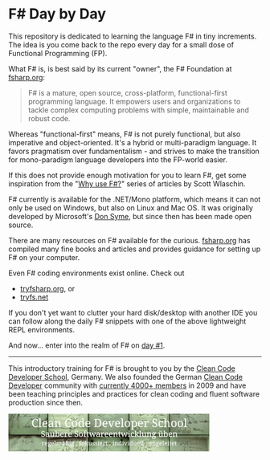 # F# Day by Day
This repository is dedicated to learning the language F# in tiny increments. The idea is you come back to the repo every day for a small dose of Functional Programming (FP).

What F# is, is best said by its current "owner", the F# Foundation at [fsharp.org](http://fsharp.org):

> F# is a mature, open source, cross-platform, functional-first programming language. It empowers users and organizations to tackle complex computing problems with simple, maintainable and robust code.

Whereas "functional-first" means, F# is not purely functional, but also imperative and object-oriented. It's a hybrid or multi-paradigm language. It favors pragmatism over fundamentalism - and strives to make the transition for mono-paradigm language developers into the FP-world easier.

If this does not provide enough motivation for you to learn F#, get some inspiration from the "[Why use F#?](http://fsharpforfunandprofit.com/series/why-use-fsharp.html)" series of articles by Scott Wlaschin.

F# currently is available for the .NET/Mono platform, which means it can not only be used on Windows, but also on Linux and Mac OS. It was originally developed by Microsoft's [Don Syme](http://en.wikipedia.org/wiki/Don_Syme), but since then has been made open source.

There are many resources on F# available for the curious. [fsharp.org](http://fsharp.org) has compiled many fine books and articles and provides guidance for setting up F# on your computer.

Even F# coding environments exist online. Check out

* [tryfsharp.org](http://www.tryfsharp.org/Create), or
* [tryfs.net](http://tryfs.net)

If you don't yet want to clutter your hard disk/desktop with another IDE you can follow along the daily F# snippets with one of the above lightweight REPL environments.

And now... enter into the realm of F# on [day #1](https://github.com/ccdschool/fsharpdaybyday/week01/day01).

***

This introductory training for F# is brought to you by the [Clean Code Developer School](http://ccd-school.de), Germany. We also founded the German [Clean Code Developer](http://clean-code-developer.de) community with [currently 4000+ members](http://xing.com/net/ccd) in 2009 and have been teaching principles and practices for clean coding and fluent software production since then.

![](images/ccd-school_logo.jpeg)





